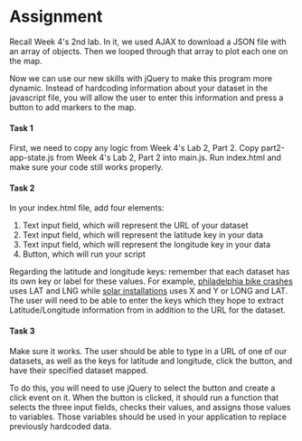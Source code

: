 # Assignment

Recall Week 4's 2nd lab. In it, we used AJAX to download a JSON file with an
array of objects. Then we looped through that array to plot each one on the map.

Now we can use our new skills with jQuery to make this program more dynamic.
Instead of hardcoding information about your dataset in the javascript file, you
will allow the user to enter this information and press a button to add markers
to the map.

#### Task 1

First, we need to copy any logic from Week 4's Lab 2, Part 2. Copy
part2-app-state.js from Week 4's Lab 2, Part 2 into main.js. Run index.html
and make sure your code still works properly.

#### Task 2

In your index.html file, add four elements:

1. Text input field, which will represent the URL of your dataset
2. Text input field, which will represent the latitude key in your data
3. Text input field, which will represent the longitude key in your data
4. Button, which will run your script

Regarding the latitude and longitude keys: remember that each dataset has its
own key or label for these values. For example,
[philadelphia bike crashes](https://raw.githubusercontent.com/CPLN690-MUSA610/datasets/master/json/philadelphia-bike-crashes-snippet.json)
uses LAT and LNG while
[solar installations](https://raw.githubusercontent.com/CPLN690-MUSA610/datasets/master/json/philadelphia-solar-installations.json)
uses X and Y or LONG and LAT. The user will need to be able to enter the keys
which they hope to extract Latitude/Longitude information from in addition to
the URL for the dataset.

#### Task 3

Make sure it works.
The user should be able to type in a URL of one of our datasets,
as well as the keys for latitude and longitude, click the button, and have
their specified dataset mapped.

To do this, you will need to use jQuery to select the button and create a click
event on it. When the button is clicked, it should run a function that selects
the three input fields, checks their values, and assigns those values to
variables. Those variables should be used in your application to replace
previously hardcoded data.

